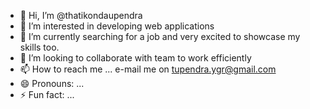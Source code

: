 - 👋 Hi, I’m @thatikondaupendra
- 👀 I’m interested in developing web applications
- 🌱 I’m currently searching for a job and very excited to showcase my skills too.
- 💞️ I’m looking to collaborate with team to work efficiently
- 📫 How to reach me ... e-mail me on tupendra.ygr@gmail.com
- 😄 Pronouns: ...
- ⚡ Fun fact: ...

<!---
thatikondaupendra/thatikondaupendra is a ✨ special ✨ repository because its `README.md` (this file) appears on your GitHub profile.
You can click the Preview link to take a look at your changes.
--->
